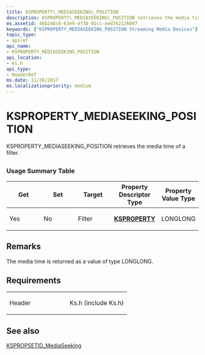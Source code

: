 ```yaml
---
title: KSPROPERTY\_MEDIASEEKING\_POSITION
description: KSPROPERTY\_MEDIASEEKING\_POSITION retrieves the media time of a filter.
ms.assetid: 46b246c6-63e9-4f38-91cc-eed762126097
keywords: ["KSPROPERTY_MEDIASEEKING_POSITION Streaming Media Devices"]
topic_type:
- apiref
api_name:
- KSPROPERTY_MEDIASEEKING_POSITION
api_location:
- ks.h
api_type:
- HeaderDef
ms.date: 11/28/2017
ms.localizationpriority: medium
---
```


# KSPROPERTY\_MEDIASEEKING\_POSITION


KSPROPERTY\_MEDIASEEKING\_POSITION retrieves the media time of a filter.

## <span id="ddk_ksproperty_mediaseeking_position_ks"></span><span id="DDK_KSPROPERTY_MEDIASEEKING_POSITION_KS"></span>


### Usage Summary Table

<table>
<colgroup>
<col width="20%" />
<col width="20%" />
<col width="20%" />
<col width="20%" />
<col width="20%" />
</colgroup>
<thead>
<tr class="header">
<th>Get</th>
<th>Set</th>
<th>Target</th>
<th>Property Descriptor Type</th>
<th>Property Value Type</th>
</tr>
</thead>
<tbody>
<tr class="odd">
<td><p>Yes</p></td>
<td><p>No</p></td>
<td><p>Filter</p></td>
<td><p><a href="https://docs.microsoft.com/windows-hardware/drivers/ddi/ks/ns-ks-ksidentifier" data-raw-source="[&lt;strong&gt;KSPROPERTY&lt;/strong&gt;](https://docs.microsoft.com/windows-hardware/drivers/ddi/ks/ns-ks-ksidentifier)"><strong>KSPROPERTY</strong></a></p></td>
<td><p>LONGLONG</p></td>
</tr>
</tbody>
</table>

 

Remarks
-------

The media time is returned as a value of type LONGLONG.

Requirements
------------

<table>
<colgroup>
<col width="50%" />
<col width="50%" />
</colgroup>
<tbody>
<tr class="odd">
<td><p>Header</p></td>
<td>Ks.h (include Ks.h)</td>
</tr>
</tbody>
</table>

## See also


[KSPROPSETID\_MediaSeeking](kspropsetid-mediaseeking.md)

 

 






